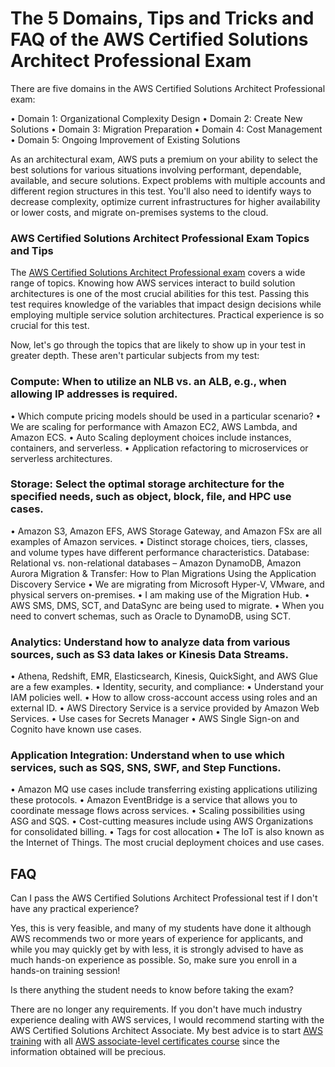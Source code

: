 # The 5 Domains, Tips and Tricks and FAQ of the AWS Certified Solutions Architect Professional Exam

There are five domains in the AWS Certified Solutions Architect Professional exam:

•	Domain 1: Organizational Complexity Design 
•	Domain 2: Create New Solutions 
•	Domain 3: Migration Preparation 
•	Domain 4: Cost Management 
•	Domain 5: Ongoing Improvement of Existing Solutions 

As an architectural exam, AWS puts a premium on your ability to select the best solutions for various situations involving performant, dependable, available, and secure solutions. Expect problems with multiple accounts and different region structures in this test. You'll also need to identify ways to decrease complexity, optimize current infrastructures for higher availability or lower costs, and migrate on-premises systems to the cloud.

### AWS Certified Solutions Architect Professional Exam Topics and Tips

The [AWS Certified Solutions Architect Professional exam] covers a wide range of topics. Knowing how AWS services interact to build solution architectures is one of the most crucial abilities for this test. Passing this test requires knowledge of the variables that impact design decisions while employing multiple service solution architectures. Practical experience is so crucial for this test. 

[//]: # (Any comments)
[AWS Certified Solutions Architect Professional exam]: <https://www.netcomlearning.com/certification/aws-certified-solutions-architect-professional/545/?advid=1356>

Now, let's go through the topics that are likely to show up in your test in greater depth. These aren't particular subjects from my test:

### Compute: When to utilize an NLB vs. an ALB, e.g., when allowing IP addresses is required.

•	Which compute pricing models should be used in a particular scenario?
•	We are scaling for performance with Amazon EC2, AWS Lambda, and Amazon ECS.
•	Auto Scaling deployment choices include instances, containers, and serverless.
•	Application refactoring to microservices or serverless architectures.

### Storage: Select the optimal storage architecture for the specified needs, such as object, block, file, and HPC use cases.

•	Amazon S3, Amazon EFS, AWS Storage Gateway, and Amazon FSx are all examples of Amazon services.
•	Distinct storage choices, tiers, classes, and volume types have different performance characteristics.
Database: Relational vs. non-relational databases – Amazon DynamoDB, Amazon Aurora 
Migration & Transfer: How to Plan Migrations Using the Application Discovery Service
•	We are migrating from Microsoft Hyper-V, VMware, and physical servers on-premises.
•	I am making use of the Migration Hub.
•	AWS SMS, DMS, SCT, and DataSync are being used to migrate.
•	When you need to convert schemas, such as Oracle to DynamoDB, using SCT.

### Analytics: Understand how to analyze data from various sources, such as S3 data lakes or Kinesis Data Streams.

•	Athena, Redshift, EMR, Elasticsearch, Kinesis, QuickSight, and AWS Glue are a few examples.
•	Identity, security, and compliance:
•	Understand your IAM policies well.
•	How to allow cross-account access using roles and an external ID.
•	AWS Directory Service is a service provided by Amazon Web Services.
•	Use cases for Secrets Manager
•	AWS Single Sign-on and Cognito have known use cases.

### Application Integration: Understand when to use which services, such as SQS, SNS, SWF, and Step Functions.

•	Amazon MQ use cases include transferring existing applications utilizing these protocols.
•	Amazon EventBridge is a service that allows you to coordinate message flows across services.
•	Scaling possibilities using ASG and SQS.
•	Cost-cutting measures include using AWS Organizations for consolidated billing.
•	Tags for cost allocation
•	The IoT is also known as the Internet of Things. The most crucial deployment choices and use cases.

## FAQ

Can I pass the AWS Certified Solutions Architect Professional test if I don't have any practical experience?

Yes, this is very feasible, and many of my students have done it although AWS recommends two or more years of experience for applicants, and while you may quickly get by with less, it is strongly advised to have as much hands-on experience as possible. So, make sure you enroll in a hands-on training session!

Is there anything the student needs to know before taking the exam?

There are no longer any requirements. If you don't have much industry experience dealing with AWS services, I would recommend starting with the AWS Certified Solutions Architect Associate. My best advice is to start [AWS training] with all [AWS associate-level certificates course] since the information obtained will be precious.

[//]: # (Any comments)
[AWS training]: <https://www.netcomlearning.com/certification/aws-certified-solutions-architect-professional/545/?advid=1356>

[//]: # (Any comments)
[AWS associate-level certificates course]: <https://www.netcomlearning.com/courses/34767/architecting-aws.html?advid=1356>
